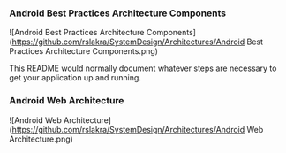 ### Android Best Practices Architecture Components ###

![Android Best Practices Architecture Components](https://github.com/rslakra/SystemDesign/Architectures/Android Best Practices Architecture Components.png)

This README would normally document whatever steps are necessary to get your application up and running.

### Android Web Architecture ###
![Android Web Architecture](https://github.com/rslakra/SystemDesign/Architectures/Android Web Architecture.png)